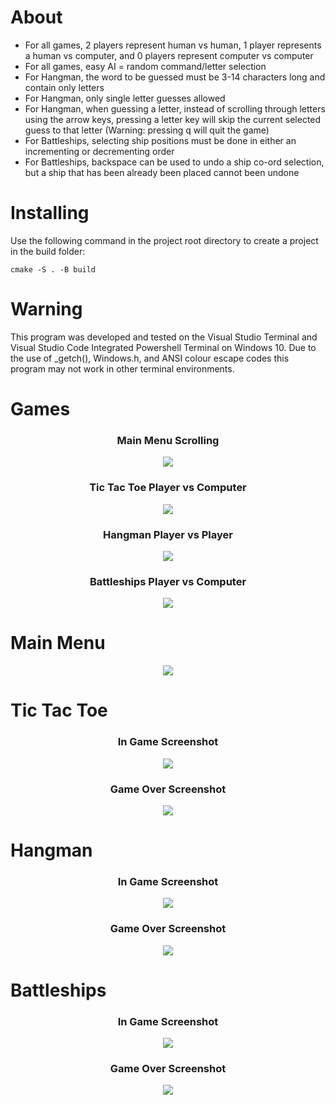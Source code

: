 # About
* For all games, 2 players represent human vs human, 1 player represents a human vs computer, and 0 players represent computer vs computer
* For all games, easy AI = random command/letter selection
* For Hangman, the word to be guessed must be 3-14 characters long and contain only letters
* For Hangman, only single letter guesses allowed
* For Hangman, when guessing a letter, instead of scrolling through letters using the arrow keys, pressing a letter key will skip the current selected guess to that letter (Warning: pressing q will quit the game)
* For Battleships, selecting ship positions must be done in either an incrementing or decrementing order
* For Battleships, backspace can be used to undo a ship co-ord selection, but a ship that has been already been placed cannot been undone

# Installing
Use the following command in the project root directory to create a project in the build folder:
```
cmake -S . -B build
```
# Warning
This program was developed and tested on the Visual Studio Terminal and Visual Studio Code Integrated Powershell Terminal on Windows 10. Due to the use of _getch(), Windows.h, and ANSI colour escape codes this program may not work in other terminal environments.

# Games
<h3 align="center">
  Main Menu Scrolling
</h3>
<p align="center">
    <img src="screenshots/main menu.gif">
</p>
<h3 align="center">
  Tic Tac Toe Player vs Computer
</h3>
<p align="center">
    <img src="screenshots/tic tac toe.gif">
</p>
<h3 align="center">
  Hangman Player vs Player
</h3>
<p align="center">
    <img src="screenshots/hangman.gif">
</p>
<h3 align="center">
  Battleships Player vs Computer
</h3>
<p align="center">
    <img src="screenshots/battleships.gif">
</p>

# Main Menu
<p align="center">
    <img src="screenshots/main menu.png">
</p>

# Tic Tac Toe
<h3 align="center">
  In Game Screenshot
</h3>
<p align="center">
    <img src="screenshots/tic tac toe playing.png">
</p>
<h3 align="center">
  Game Over Screenshot
</h3>
<p align="center">
    <img src="screenshots/tic tac toe game over.png">
</p>

# Hangman
<h3 align="center">
  In Game Screenshot
</h3>
<p align="center">
    <img src="screenshots/hangman playing.png">
</p>
<h3 align="center">
  Game Over Screenshot
</h3>
<p align="center">
    <img src="screenshots/hangman game over.png">
</p>

# Battleships
<h3 align="center">
  In Game Screenshot
</h3>
<p align="center">
    <img src="screenshots/battleships playing.png">
</p>
<h3 align="center">
  Game Over Screenshot
</h3>
<p align="center">
    <img src="screenshots/battleships game over.png">
</p>
